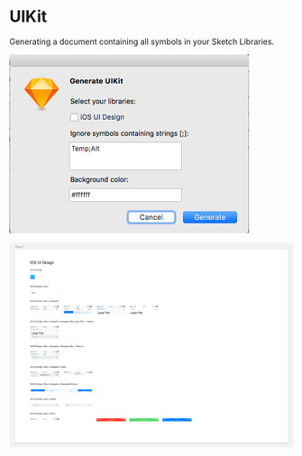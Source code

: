 # UIKit

Generating a document containing all symbols in your Sketch Libraries.

![](resources/uikit-alert.png)

![](resources/uikit-generated.png)
